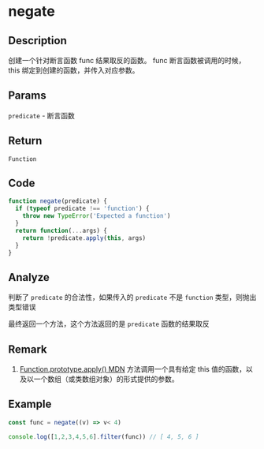 # negate

## Description
创建一个针对断言函数 func 结果取反的函数。 func 断言函数被调用的时候，this 绑定到创建的函数，并传入对应参数。

## Params
`predicate` - 断言函数

## Return
`Function`

## Code
```js
function negate(predicate) {
  if (typeof predicate !== 'function') {
    throw new TypeError('Expected a function')
  }
  return function(...args) {
    return !predicate.apply(this, args)
  }
}
```

## Analyze
判断了 `predicate` 的合法性，如果传入的 `predicate` 不是 `function` 类型，则抛出类型错误

最终返回一个方法，这个方法返回的是 `predicate` 函数的结果取反

## Remark
1. [Function.prototype.apply() MDN](https://developer.mozilla.org/zh-CN/docs/Web/JavaScript/Reference/Global_Objects/Function/apply) 方法调用一个具有给定 this 值的函数，以及以一个数组（或类数组对象）的形式提供的参数。

## Example
```js
const func = negate((v) => v< 4)

console.log([1,2,3,4,5,6].filter(func)) // [ 4, 5, 6 ]
```
